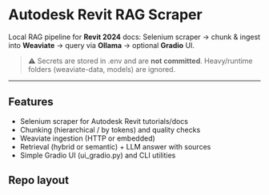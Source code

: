 ﻿# Autodesk Revit RAG Scraper

Local RAG pipeline for **Revit 2024** docs: Selenium scraper → chunk & ingest into **Weaviate** → query via **Ollama** → optional **Gradio** UI.

> ⚠️ Secrets are stored in .env and are **not committed**. Heavy/runtime folders (weaviate-data, models) are ignored.

---

## Features
- Selenium scraper for Autodesk Revit tutorials/docs
- Chunking (hierarchical / by tokens) and quality checks
- Weaviate ingestion (HTTP or embedded)
- Retrieval (hybrid or semantic) + LLM answer with sources
- Simple Gradio UI (ui_gradio.py) and CLI utilities

## Repo layout

